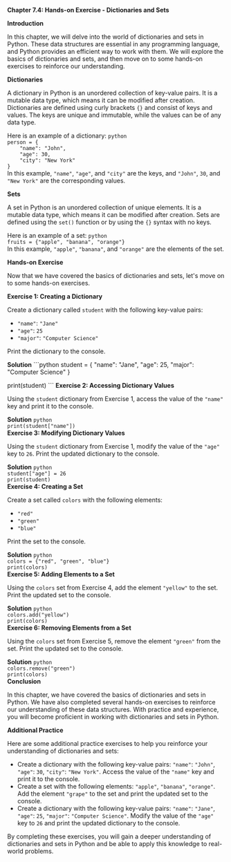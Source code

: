 <p><strong>Chapter 7.4: Hands-on Exercise - Dictionaries and Sets</strong></p>

<p><strong>Introduction</strong></p>

<p>In this chapter, we will delve into the world of dictionaries and sets in Python. These data structures are essential in any programming language, and Python provides an efficient way to work with them. We will explore the basics of dictionaries and sets, and then move on to some hands-on exercises to reinforce our understanding.</p>

<p><strong>Dictionaries</strong></p>

<p>A dictionary in Python is an unordered collection of key-value pairs. It is a mutable data type, which means it can be modified after creation. Dictionaries are defined using curly brackets <code>{}</code> and consist of keys and values. The keys are unique and immutable, while the values can be of any data type.</p>

<p>Here is an example of a dictionary:
<code>python
person = {
    "name": "John",
    "age": 30,
    "city": "New York"
}
</code>
In this example, <code>"name"</code>, <code>"age"</code>, and <code>"city"</code> are the keys, and <code>"John"</code>, <code>30</code>, and <code>"New York"</code> are the corresponding values.</p>

<p><strong>Sets</strong></p>

<p>A set in Python is an unordered collection of unique elements. It is a mutable data type, which means it can be modified after creation. Sets are defined using the <code>set()</code> function or by using the <code>{}</code> syntax with no keys.</p>

<p>Here is an example of a set:
<code>python
fruits = {"apple", "banana", "orange"}
</code>
In this example, <code>"apple"</code>, <code>"banana"</code>, and <code>"orange"</code> are the elements of the set.</p>

<p><strong>Hands-on Exercise</strong></p>

<p>Now that we have covered the basics of dictionaries and sets, let's move on to some hands-on exercises.</p>

<p><strong>Exercise 1: Creating a Dictionary</strong></p>

<p>Create a dictionary called <code>student</code> with the following key-value pairs:</p>

<ul>
<li><code>"name"</code>: <code>"Jane"</code></li>
<li><code>"age"</code>: <code>25</code></li>
<li><code>"major"</code>: <code>"Computer Science"</code></li>
</ul>

<p>Print the dictionary to the console.</p>

<p><strong>Solution</strong>
```python
student = {
    "name": "Jane",
    "age": 25,
    "major": "Computer Science"
}</p>

<p>print(student)
```
<strong>Exercise 2: Accessing Dictionary Values</strong></p>

<p>Using the <code>student</code> dictionary from Exercise 1, access the value of the <code>"name"</code> key and print it to the console.</p>

<p><strong>Solution</strong>
<code>python
print(student["name"])
</code>
<strong>Exercise 3: Modifying Dictionary Values</strong></p>

<p>Using the <code>student</code> dictionary from Exercise 1, modify the value of the <code>"age"</code> key to <code>26</code>. Print the updated dictionary to the console.</p>

<p><strong>Solution</strong>
<code>python
student["age"] = 26
print(student)
</code>
<strong>Exercise 4: Creating a Set</strong></p>

<p>Create a set called <code>colors</code> with the following elements:</p>

<ul>
<li><code>"red"</code></li>
<li><code>"green"</code></li>
<li><code>"blue"</code></li>
</ul>

<p>Print the set to the console.</p>

<p><strong>Solution</strong>
<code>python
colors = {"red", "green", "blue"}
print(colors)
</code>
<strong>Exercise 5: Adding Elements to a Set</strong></p>

<p>Using the <code>colors</code> set from Exercise 4, add the element <code>"yellow"</code> to the set. Print the updated set to the console.</p>

<p><strong>Solution</strong>
<code>python
colors.add("yellow")
print(colors)
</code>
<strong>Exercise 6: Removing Elements from a Set</strong></p>

<p>Using the <code>colors</code> set from Exercise 5, remove the element <code>"green"</code> from the set. Print the updated set to the console.</p>

<p><strong>Solution</strong>
<code>python
colors.remove("green")
print(colors)
</code>
<strong>Conclusion</strong></p>

<p>In this chapter, we have covered the basics of dictionaries and sets in Python. We have also completed several hands-on exercises to reinforce our understanding of these data structures. With practice and experience, you will become proficient in working with dictionaries and sets in Python.</p>

<p><strong>Additional Practice</strong></p>

<p>Here are some additional practice exercises to help you reinforce your understanding of dictionaries and sets:</p>

<ul>
<li>Create a dictionary with the following key-value pairs: <code>"name"</code>: <code>"John"</code>, <code>"age"</code>: <code>30</code>, <code>"city"</code>: <code>"New York"</code>. Access the value of the <code>"name"</code> key and print it to the console.</li>
<li>Create a set with the following elements: <code>"apple"</code>, <code>"banana"</code>, <code>"orange"</code>. Add the element <code>"grape"</code> to the set and print the updated set to the console.</li>
<li>Create a dictionary with the following key-value pairs: <code>"name"</code>: <code>"Jane"</code>, <code>"age"</code>: <code>25</code>, <code>"major"</code>: <code>"Computer Science"</code>. Modify the value of the <code>"age"</code> key to <code>26</code> and print the updated dictionary to the console.</li>
</ul>

<p>By completing these exercises, you will gain a deeper understanding of dictionaries and sets in Python and be able to apply this knowledge to real-world problems.</p>
